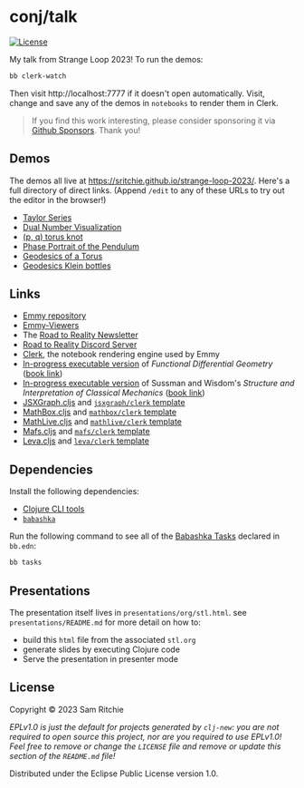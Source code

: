 # conj/talk

[![License][license]][license-url]

My talk from Strange Loop 2023! To run the demos:

```sh
bb clerk-watch
```

Then visit http://localhost:7777 if it doesn't open automatically. Visit, change
and save any of the demos in `notebooks` to render them in Clerk.

> If you find this work interesting, please consider sponsoring it via [Github
> Sponsors](https://github.com/sponsors/sritchie). Thank you!

## Demos

The demos all live at https://sritchie.github.io/strange-loop-2023/. Here's a
full directory of direct links. (Append `/edit` to any of these URLs to try out
the editor in the browser!)

- [Taylor Series](https://sritchie.github.io/strange-loop-2023/notebooks/stl/taylor_series)
- [Dual Number Visualization](https://sritchie.github.io/strange-loop-2023/notebooks/stl/differential)
- [(p, q) torus knot](https://sritchie.github.io/strange-loop-2023/notebooks/stl/pq_knot)
- [Phase Portrait of the Pendulum](https://sritchie.github.io/strange-loop-2023/notebooks/stl/phase_portrait)
- [Geodesics of a Torus](https://sritchie.github.io/strange-loop-2023/notebooks/stl/toroid)
- [Geodesics Klein bottles](https://sritchie.github.io/strange-loop-2023/notebooks/stl/klein)

## Links

- [Emmy repository](https://emmy.mentat.org)
- [Emmy-Viewers](https://emmy-viewers.mentat.org)
- The [Road to Reality Newsletter](https://roadtoreality.substack.com/)
- [Road to Reality Discord Server](https://discord.gg/hsRBqGEeQ4)
- [Clerk](https://clerk.vision), the notebook rendering engine used by Emmy
- [In-progress executable version](https://github.com/sicmutils/fdg-book) of _Functional Differential Geometry_ ([book link][fdg-book-url])
- [In-progress executable version](https://github.com/sicmutils/sicm-book) of Sussman and Wisdom's _Structure and Interpretation of Classical Mechanics_ ([book link][sicm-book-url])
- [JSXGraph.cljs](https://jsxgraph.mentat.org) and [`jsxgraph/clerk` template](https://github.com/mentat-collective/JSXGraph.cljs/tree/main/resources/jsxgraph/clerk)
- [MathBox.cljs](https://mathbox.mentat.org) and [`mathbox/clerk` template](https://github.com/mentat-collective/MathBox.cljs/tree/main/resources/mathbox/clerk)
- [MathLive.cljs](https://mathlive.mentat.org) and [`mathlive/clerk` template](https://github.com/mentat-collective/MathLive.cljs/tree/main/resources/mathlive/clerk)
- [Mafs.cljs](https://mafs.mentat.org) and [`mafs/clerk` template](https://github.com/mentat-collective/Mafs.cljs/tree/main/resources/mafs/clerk)
- [Leva.cljs](https://leva.mentat.org) and [`leva/clerk` template](https://github.com/mentat-collective/Leva.cljs/tree/main/resources/leva/clerk)

## Dependencies

Install the following dependencies:

- [Clojure CLI tools](https://clojure.org/guides/install_clojure)
- [`babashka`](https://github.com/babashka/babashka#installation)

Run the following command to see all of the [Babashka
Tasks](https://book.babashka.org/#tasks) declared in `bb.edn`:

```sh
bb tasks
```

## Presentations

The presentation itself lives in `presentations/org/stl.html`. see
`presentations/README.md` for more detail on how to:

- build this `html` file from the associated `stl.org`
- generate slides by executing Clojure code
- Serve the presentation in presenter mode

## License

Copyright © 2023 Sam Ritchie

_EPLv1.0 is just the default for projects generated by `clj-new`: you are not_
_required to open source this project, nor are you required to use EPLv1.0!_
_Feel free to remove or change the `LICENSE` file and remove or update this_
_section of the `README.md` file!_

Distributed under the Eclipse Public License version 1.0.

[clerk-url]: https://clerk.vision
[emmy-viewers-url]: https://emmy-viewers.mentat.org
[fdg-book-url]: http://mitpress.mit.edu/books/functional-differential-geometry
[license]: https://img.shields.io/badge/License-EPL%201.0-green.svg
[license-url]: LICENSE
[sicm-book-url]: https://mitpress.mit.edu/books/structure-and-interpretation-classical-mechanics-second-edition
